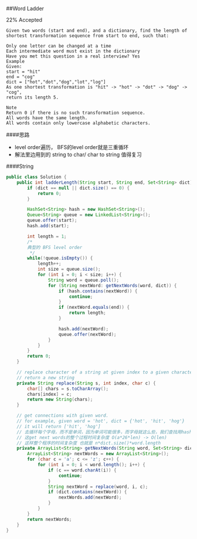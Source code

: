 ##Word Ladder

22% Accepted

	Given two words (start and end), and a dictionary, find the length of shortest transformation sequence from start to end, such that:

	Only one letter can be changed at a time
	Each intermediate word must exist in the dictionary
	Have you met this question in a real interview? Yes
	Example
	Given:
	start = "hit"
	end = "cog"
	dict = ["hot","dot","dog","lot","log"]
	As one shortest transformation is "hit" -> "hot" -> "dot" -> "dog" -> "cog",
	return its length 5.

	Note
	Return 0 if there is no such transformation sequence.
	All words have the same length.
	All words contain only lowercase alphabetic characters.

####思路
- level order遍历， BFS的level order就是三重循环
- 解法里边用到的 string to char/ char to string 值得复习

####String



```java
public class Solution {
    public int ladderLength(String start, String end, Set<String> dict) {
        if (dict == null || dict.size() == 0) {
            return 0;
        }

        HashSet<String> hash = new HashSet<String>();
        Queue<String> queue = new LinkedList<String>();
        queue.offer(start);
        hash.add(start);

        int length = 1;
        /*
        典型的 BFS level order
         */
        while(!queue.isEmpty()) {
            length++;
            int size = queue.size();
            for (int i = 0; i < size; i++) {
                String word = queue.poll();
                for (String nextWord: getNextWords(word, dict)) {
                    if (hash.contains(nextWord)) {
                        continue;
                    }
                    if (nextWord.equals(end)) {
                        return length;
                    }

                    hash.add(nextWord);
                    queue.offer(nextWord);
                }
            }
        }
        return 0;
    }

    // replace character of a string at given index to a given character
    // return a new string
    private String replace(String s, int index, char c) {
        char[] chars = s.toCharArray();
        chars[index] = c;
        return new String(chars);
    }

    // get connections with given word.
    // for example, given word = 'hot', dict = {'hot', 'hit', 'hog'}
    // it will return ['hit', 'hog']
    // 去循环每个字母，而不是单词，因为单词可能很多，而字母就这么些，我们查找用hashmap o(1)就能找到，省下了很多时间
    // 这get next words的整个过程时间复杂度 O(a*26*len) -> O(len)
    // 这样整个程序的时间复杂度 也就是 n*dict.size()*word.length
    private ArrayList<String> getNextWords(String word, Set<String> dict) {
        ArrayList<String> nextWords = new ArrayList<String>();
        for (char c = 'a'; c <= 'z'; c++) {
            for (int i = 0; i < word.length(); i++) {
                if (c == word.charAt(i)) {
                    continue;
                }
                String nextWord = replace(word, i, c);
                if (dict.contains(nextWord)) {
                    nextWords.add(nextWord);
                }
            }
        }
        return nextWords;
    }
}

```
